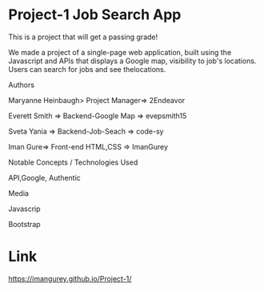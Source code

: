 # Project-1  Job Search App

This is a project that will get a passing grade!

We made a project of a single-page web application, built using the Javascript and APIs that displays a Google map, visibility to job's locations. Users can search for jobs and see thelocations.



Authors

Maryanne Heinbaugh> Project Manager=> 2Endeavor

Everett Smith => Backend-Google Map => evepsmith15

Sveta Yania => Backend-Job-Seach => code-sy

Iman Gure=> Front-end HTML,CSS =>  ImanGurey





Notable Concepts / Technologies Used

API,Google, Authentic

Media

Javascrip

Bootstrap



# Link

https://imangurey.github.io/Project-1/
